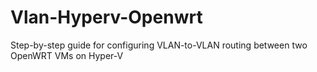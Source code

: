 # Vlan-Hyperv-Openwrt
Step-by-step guide for configuring VLAN-to-VLAN routing between two OpenWRT VMs on Hyper-V
